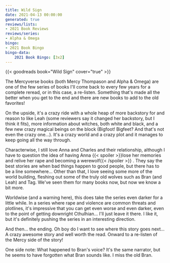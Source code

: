 ```yaml
---
title: Wild Sign
date: 2021-04-13 00:00:00
generated: true
reviews/lists:
- 2021 Book Reviews
reviews/series:
- Alpha & Omega
bingo:
- 2021 Book Bingo
bingo-data:
    2021 Book Bingo: [3x2]
---
```

{{< goodreads book="Wild Sign" cover="true" >}}

The Mercyverse books (both Mercy Thompason and Alpha & Omega) are one of the few series of books I'll come back to every few years for a complete reread, or in this case, a re-listen. Something that's made all the better when you get to the end and there are new books to add to the old favorites!  

On the upside, it's a crazy ride with a whole heap of more backstory for and reason to like Leah (some reviewers say it changed her backstory, but I think it fits), more information about witches, both white and black, and a few new crazy magical beings on the block (Bigfoot! Bigfeet? And that's not even the crazy one...). It's a crazy world and a crazy plot and it manages to keep going all the way through.  

<!--more-->

Characterwise, I still love Anna and Charles and their relationship, although I have to question the idea of having Anna  {{< spoiler >}}lose her memories and relive her rape and becoming a werewolf{{< /spoiler >}}  . They say the best stories are when bad things happen to good people, but there has to be a line somewhere... Other than that, I love seeing some more of the world building, fleshing out some of the truly old wolves such as Bran (and Leah) and Tag. We've seen them for many books now, but now we know a bit more.  

Worldwise (and a warning here), this does take the series even darker for a little while. In a series where rape and violence are common threats and plotlines, it's impressive that you can get even worse and even darker, even to the point of getting downright Cthulhian... I'll just leave it there. I like it, but it's definitely pushing the series in an interesting direction.  

And then... the ending. Oh boy do I want to see where this story goes next... A crazy awesome story and well worth the read. Onward to a re-listen of the Mercy side of the story!  

One side note: What happened to Bran's voice? It's the same narrator, but he seems to have forgotten what Bran sounds like. I miss the old Bran.


